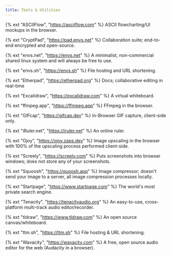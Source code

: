 ```yaml
---
title: Tools & Utilities
---
```


{% ext "ASCIIFlow", "https://asciiflow.com" %}
ASCII flowcharting/UI mockups in the browser.

{% ext "CryptPad", "https://pad.envs.net" %}
Collaboration suite; end-to-end encrypted and open-source.

{% ext "envs.net", "https://envs.net" %}
A minimalist, non-commercial shared linux system and will always be free to use.

{% ext "envs.sh", "https://envs.sh" %}
File hosting and URL shortening.

{% ext "Etherpad", "https://etherpad.org" %}
Docs; collaborative editing in real-time

{% ext "Excalidraw", "https://excalidraw.com" %}
A virtual whiteboard.

{% ext "ffmpeg.app", "https://ffmpeg.app" %}
FFmpeg in the browser.

{% ext "GIFcap", "https://gifcap.dev" %}
In-Browser GIF capture, client-side only.

{% ext "iRuler.net", "https://iruler.net" %}
An online ruler.

{% ext "Ojoy", "https://ojoy.zaps.dev" %}
Image upscaling in the browser with 100% of the upscaling process performed client-side.

{% ext "Screely", "https://screely.com" %}
Puts screenshots into browser windows; does not store any of your screenshots.

{% ext "Squoosh", "https://quoosh.app" %}
Image compressor; doesn't send your image to a server, all image compression processes locally.

{% ext "Startpage", "https://www.startpage.com" %}
The world's most private search engine.

{% ext "Tenacity", "https://tenacityaudio.org" %}
An easy-to-use, cross-platform multi-track audio editor/recorder.

{% ext "tldraw", "https://www.tldraw.com" %}
An open source canvas/whiteboard.

{% ext "ttm.sh", "https://ttm.sh" %}
File hosting & URL shortening.

{% ext "Wavacity", "https://wavacity.com" %}
A free, open source audio editor for the web (Audacity in a browser).
